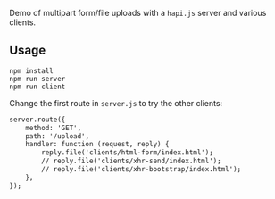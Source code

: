 Demo of multipart form/file uploads with a `hapi.js` server and various clients.


## Usage

    npm install
    npm run server
    npm run client


Change the first route in `server.js` to try the other clients:

```html
server.route({ 
    method: 'GET',
    path: '/upload',
    handler: function (request, reply) {
        reply.file('clients/html-form/index.html');
        // reply.file('clients/xhr-send/index.html');
        // reply.file('clients/xhr-bootstrap/index.html');
    },
});
```

